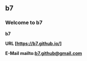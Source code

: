 ## **b7**
### **Welcome to b7**
**b7**

**URL [https://b7.github.io/]**

**E-Mail mailto:b7.github@gmail.com**

